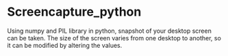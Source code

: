 # Screencapture_python
Using numpy and PIL library in python, snapshot of your desktop screen can be taken. The size of the screen varies from one desktop to another, so it can be modified by altering the values.

